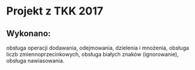 # Projekt z TKK 2017 

## Wykonano:
obsługa operacji dodawania, odejmowania, dzielenia i mnożenia,
obsługa liczb zmiennoprzecinkowych,
obsługa białych znaków (ignorowanie),
obsługa nawiasowania.
